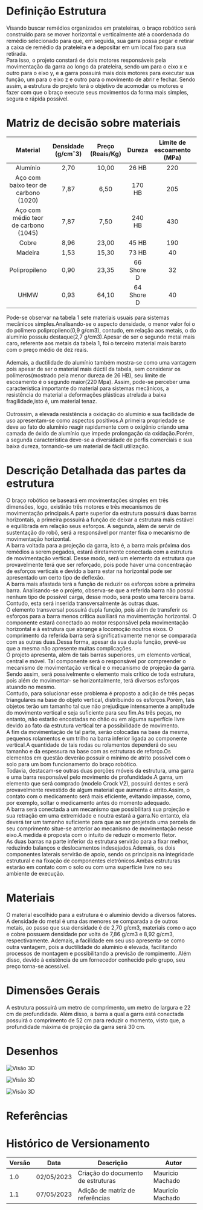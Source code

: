 # Definição Estrutura

Visando buscar remédios organizados em prateleiras, o braço robótico será construído para se mover horizontal e verticalmente até a coordenada do remédio selecionado para que, em seguida, sua garra possa pegar e retirar a caixa de remédio da prateleira e a depositar em um local fixo para sua retirada.</br>
Para isso, o projeto constará de dois motores responsáveis pela movimentação da garra ao longo da prateleira, sendo um para o eixo x e outro para o eixo y, e a garra possuirá mais dois motores para executar sua função, um para o eixo z e outro para o movimento de abrir e fechar. Sendo assim, a estrutura do projeto terá o objetivo de acomodar os motores e fazer com que o braço execute seus movimentos da forma mais simples, segura e rápida possível.</br>

# Matriz de decisão sobre materiais

|               Material               | Densidade (g/cmˆ3) | Preço (Reais/Kg) |   Dureza   | Limite de escoamento (MPa) | Facilidade de Uso | Resistência a oxidação |
| :----------------------------------: | :----------------: | :--------------: | :--------: | :------------------------: | :---------------: | :--------------------: |
|               Alumínio               |        2,70        |      10,00       |   26 HB    |            220             |       Alta        |        Elevada         |
| Aço com baixo teor de carbono (1020) |        7,87        |       6,50       |   170 HB   |            205             |       Alta        |         Baixa          |
| Aço com médio teor de carbono (1045) |        7,87        |       7,50       |   240 HB   |            430             |       Alta        |         Baixa          |
|                Cobre                 |        8,96        |      23,00       |   45 HB    |            190             |       Média       |         Média          |
|               Madeira                |        1,53        |      15,30       |   73 HB    |             40             |       Média       |       Não oxida        |
|            Polipropileno             |        0,90        |      23,35       | 66 Shore D |             32             |       Baixa       |       Não oxida        |
|                 UHMW                 |        0,93        |      64,10       | 64 Shore D |             40             |       Baixa       |       Não oxida        |

Pode-se observar na tabela 1 sete materiais usuais para sistemas mecânicos simples.Analisando-se o aspecto densidade, o menor valor foi o do polímero polipropileno(0,9 g/cm3), contudo, em relação aos metais, o do alumínio possuiu destaque(2,7 g/cm3).Apesar de ser o segundo metal mais caro, referente aos metais da tabela 1, foi o terceiro material mais barato com o preço médio de dez reais.</br>
</br>
Ademais, a ductilidade do alumínio também mostra-se como uma vantagem pois apesar de ser o material mais dúctil da tabela, sem considerar os polímeros(mostrado pela menor dureza de 26 HB), seu limite de escoamento é o segundo maior(220 Mpa). Assim, pode-se perceber uma característica importante do material para sistemas mecânicos, a resistência do material a deformações plásticas atrelada a baixa fragilidade,isto é, um material tenaz.</br>
</br>
Outrossim, a elevada resistência a oxidação do alumínio e sua facilidade de uso apresentam-se como aspectos positivos.A primeira propriedade se deve ao fato do alumínio reagir rapidamente com o oxigênio criando uma camada de óxido de alumínio que impede prolongação da oxidação.Porém, a segunda característica deve-se a diversidade de perfis comerciais e sua baixa dureza, tornando-se um material de fácil utilização.

# Descrição Detalhada das partes da estrutura

O braço robótico se baseará em movimentações simples em três dimensões, logo, existirão três motores e três mecanismos de movimentação principais.A parte superior da estrutura possuirá duas barras horizontais, a primeira possuirá a função de deixar a estrutura mais estável e equilibrada em relação seus esforços. A segunda, além de servir de sustentação do robô, será a responsável por manter fixa o mecanismo de movimentação horizontal.</br>
A barra voltada para a projeção da garra, isto é, a barra mais próxima dos remédios a serem pegados, estará diretamente conectada com a estrutura de movimentação vertical. Desse modo, será um elemento da estrutura que provavelmente terá que ser reforçado, pois pode haver uma concentração de esforços verticais e devido a barra estar na horizontal pode ser apresentado um certo tipo de deflexão.</br>
A barra mais afastada terá a função de reduzir os esforços sobre a primeira barra. Analisando-se o projeto, observa-se que a referida barra não possui nenhum tipo de possível carga, desse modo, será posto uma terceira barra. Contudo, esta será inserida transversalmente às outras duas.</br>
O elemento transversal possuirá dupla função, pois além de transferir os esforços para a barra menos crítica auxiliará na movimentação horizontal. O componente estará conectado ao motor responsável pela movimentação horizontal e à estrutura que abrange a locomoção noutros eixos. O comprimento da referida barra será significativamente menor se comparada com as outras duas.Dessa forma, apesar da sua dupla função, prevê-se que a mesma não apresente muitas complicações.</br>
O projeto apresenta, além de tais barras superiores, um elemento vertical, central e móvel. Tal componente será o responsável por compreender o mecanismo de movimentação vertical e o mecanismo de projeção da garra. Sendo assim, será possivelmente o elemento mais crítico de toda estrutura, pois além de movimentar- se horizontalmente, terá diversos esforços atuando no mesmo.</br>
Contudo, para solucionar esse problema é proposto a adição de três peças triangulares na base do objeto vertical, distribuindo os esforços.Porém, tais objetos terão um tamanho tal que não prejudique intensamente a amplitude do movimento vertical e seja suficiente para seu fim.As três peças, no entanto, não estarão encostadas no chão ou em alguma superfície livre devido ao fato da estrutura vertical ter a possibilidade de movimento.</br>
A fim da movimentação de tal parte, serão colocadas na base da mesma, pequenos rolamentos e um trilho na barra inferior ligada ao componente vertical.A quantidade de tais rodas ou rolamentos dependerá do seu tamanho e da espessura na base com as estruturas de reforço.Os elementos em questão deverão possuir o mínimo de atrito possível com o solo para um bom funcionamento do braço robótico.</br>
Todavia, destacam-se outras duas porções móveis da estrutura, uma garra e uma barra responsável pelo movimento de profundidade.A garra, um elemento que será comprado (modelo Crock V2), possuirá dentes e será provavelmente revestido de algum material que aumenta o atrito.Assim, o contato com o medicamento será mais eficiente, evitando impasse, como, por exemplo, soltar o medicamento antes do momento adequado.</br>
A barra será conectada a um mecanismo que possibilitará sua projeção e sua retração em uma extremidade e noutra estará a garra.No entanto, ela deverá ter um tamanho suficiente para que ao ser projetada uma parcela de seu comprimento situe-se anterior ao mecanismo de movimentação nesse eixo.A medida é proposta com o intuito de reduzir o momento fletor.</br>
As duas barras na parte inferior da estrutura servirão para a fixar melhor, reduzindo balanços e deslocamentos indesejados.Ademais, os dois componentes laterais servirão de apoio, sendo os principais na integridade estrutural e na fixação de componentes eletrônicos.Ambas estruturas estarão em contato com o solo ou com uma superfície livre no seu ambiente de execução.

# Materiais

O material escolhido para a estrutura é o alumínio devido a diversos fatores. A densidade do metal é uma das menores se comparada a de outros metais, ao passo que sua densidade é de 2,70 g/cm3, materiais como o aço e cobre possuem densidade por volta de 7,86 g/cm3 e 8,92 g/cm3, respectivamente. Ademais, a facilidade em seu uso apresenta-se como outra vantagem, pois a ductilidade do alumínio é elevada, facilitando processos de montagem e possibilitando a previsão de rompimento. Além disso, devido à existência de um fornecedor conhecido pelo grupo, seu preço torna-se acessível.</br>

# Dimensões Gerais

A estrutura possuirá um metro de comprimento, um metro de largura e 22 cm de profundidade. Além disso, a barra a qual a garra está conectada possuirá o comprimento de 52 cm para reduzir o momento, visto que, a profundidade máxima de projeção da garra será 30 cm.</br>

# Desenhos

![Visão 3D](assets/desenho_visao_3d.png)

![Visão 3D](assets/desenho_visao_vertical.png)

![Visão 3D](assets/desenho_visao_vertical.png)

# Referências

# Histórico de Versionamento

| Versão | Data       | Descrição                          | Autor            |
| ------ | ---------- | ---------------------------------- | ---------------- |
| 1.0    | 02/05/2023 | Criação do documento de estruturas | Mauricio Machado |
| 1.1    | 07/05/2023 | Adição de matriz de referências    | Mauricio Machado |

